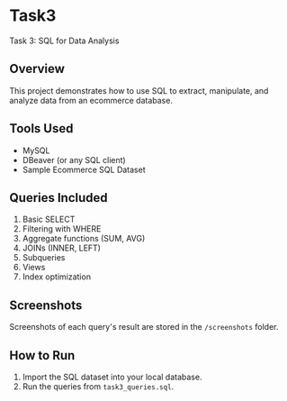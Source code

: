 # Task3
Task 3: SQL for Data Analysis

## Overview
This project demonstrates how to use SQL to extract, manipulate, and analyze data from an ecommerce database.

## Tools Used
- MySQL
- DBeaver (or any SQL client)
- Sample Ecommerce SQL Dataset

## Queries Included
1. Basic SELECT
2. Filtering with WHERE
3. Aggregate functions (SUM, AVG)
4. JOINs (INNER, LEFT)
5. Subqueries
6. Views
7. Index optimization

## Screenshots
Screenshots of each query's result are stored in the `/screenshots` folder.

## How to Run
1. Import the SQL dataset into your local database.
2. Run the queries from `task3_queries.sql`.
